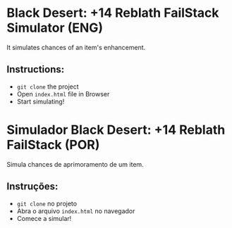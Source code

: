 # Black Desert: +14 Reblath FailStack Simulator (ENG)
It simulates chances of an item's enhancement.

## Instructions:
* `git clone` the project 
* Open `index.html` file in Browser
* Start simulating!

# Simulador Black Desert: +14 Reblath FailStack (POR)
Simula chances de aprimoramento de um item.

## Instruções:
* `git clone` no projeto
* Abra o arquivo `index.html` no navegador
* Comece a simular!
